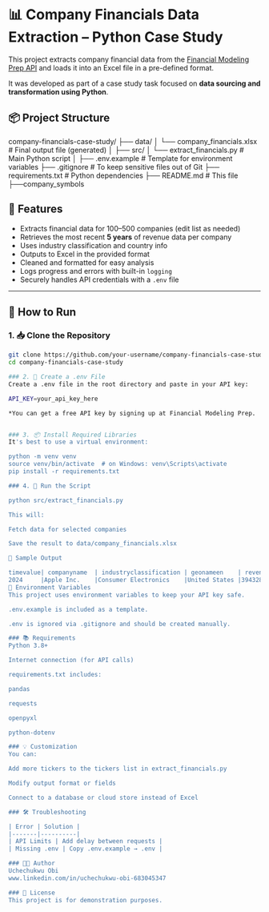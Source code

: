 # 📊 Company Financials Data Extraction – Python Case Study

This project extracts company financial data from the [Financial Modeling Prep API](https://financialmodelingprep.com/) and loads it into an Excel file in a pre-defined format.

It was developed as part of a case study task focused on **data sourcing and transformation using Python**.


## 📦 Project Structure

company-financials-case-study/ 
├── data/ 
│ └── company_financials.xlsx # Final output file (generated) │ ├── src/ 
│ └── extract_financials.py # Main Python script │ ├── .env.example # Template for environment variables ├── .gitignore # To keep sensitive files out of Git 
├── requirements.txt # Python dependencies 
├── README.md # This file
├──company_symbols


## 🔧 Features

- Extracts financial data for 100–500 companies (edit list as needed)
- Retrieves the most recent **5 years** of revenue data per company
- Uses industry classification and country info
- Outputs to Excel in the provided format
- Cleaned and formatted for easy analysis
- Logs progress and errors with built-in `logging`
- Securely handles API credentials with a `.env` file

---

## 🚀 How to Run

### 1. 📥 Clone the Repository
```bash
git clone https://github.com/your-username/company-financials-case-study.git
cd company-financials-case-study

### 2. 🧪 Create a .env File
Create a .env file in the root directory and paste in your API key:

API_KEY=your_api_key_here

*You can get a free API key by signing up at Financial Modeling Prep.


### 3. 📦 Install Required Libraries
It's best to use a virtual environment:

python -m venv venv
source venv/bin/activate  # on Windows: venv\Scripts\activate
pip install -r requirements.txt

### 4. 🧠 Run the Script

python src/extract_financials.py

This will:

Fetch data for selected companies

Save the result to data/company_financials.xlsx

🧾 Sample Output

timevalue| companyname	| industryclassification | geonameen 	| revenue	    | revenue_unit
2024	 |Apple Inc.	|Consumer Electronics	 |United States	|394328000000	|USD
🔐 Environment Variables
This project uses environment variables to keep your API key safe.

.env.example is included as a template.

.env is ignored via .gitignore and should be created manually.

### 📚 Requirements
Python 3.8+

Internet connection (for API calls)

requirements.txt includes:

pandas

requests

openpyxl

python-dotenv

### 💡 Customization
You can:

Add more tickers to the tickers list in extract_financials.py

Modify output format or fields

Connect to a database or cloud store instead of Excel

### 🛠 Troubleshooting

| Error | Solution |
|-------|----------|
| API Limits | Add delay between requests |
| Missing .env | Copy .env.example → .env |

### 🧑‍💻 Author
Uchechukwu Obi
www.linkedin.com/in/uchechukwu-obi-683045347

### 📄 License
This project is for demonstration purposes.